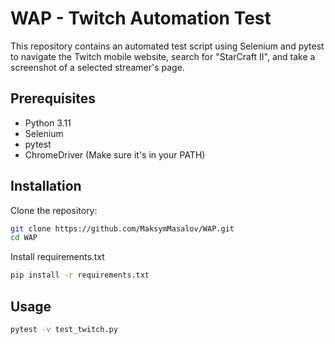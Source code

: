 # WAP - Twitch Automation Test

This repository contains an automated test script using Selenium and pytest to navigate the Twitch mobile website, search for "StarCraft II", and take a screenshot of a selected streamer's page.

## Prerequisites

- Python 3.11
- Selenium
- pytest
- ChromeDriver (Make sure it's in your PATH)

## Installation

Clone the repository:
```sh
git clone https://github.com/MaksymMasalov/WAP.git
cd WAP
```

Install requirements.txt
```sh
pip install -r requirements.txt
```

## Usage

```sh
pytest -v test_twitch.py
```